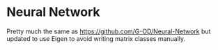 # Neural Network

Pretty much the same as https://github.com/G-OD/Neural-Network but updated to use Eigen to avoid writing matrix classes manually.